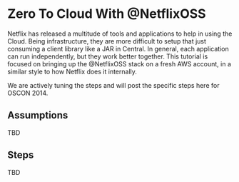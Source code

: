 # Zero To Cloud With @NetflixOSS

Netflix has released a multitude of tools and applications to help in using the Cloud. Being infrastructure, they are
more difficult to setup that just consuming a client library like a JAR in Central. In general, each application
can run independently, but they work better together. This tutorial is focused on bringing up the @NetflixOSS stack
 on a fresh AWS account, in a similar style to how Netflix does it internally. 

We are actively tuning the steps and will post the specific steps here for OSCON 2014.

## Assumptions

TBD

## Steps

TBD